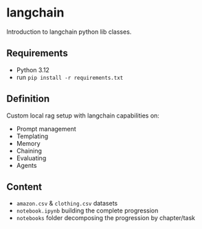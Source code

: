 # langchain
Introduction to langchain python lib classes.

## Requirements

* Python 3.12
* run `pip install -r requirements.txt`

## Definition

Custom local rag setup with langchain capabilities on:

* Prompt management
* Templating
* Memory
* Chaining
* Evaluating
* Agents

## Content

* `amazon.csv` & `clothing.csv` datasets
* `notebook.ipynb` building the complete progression
* `notebooks` folder decomposing the progression by chapter/task